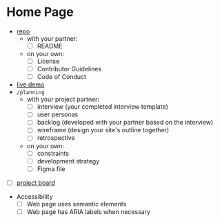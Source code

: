 # Home Page

- [repo](sanne-ux-ui)
  - with your partner:
    - [ ] README
  - on your own:
    - [ ] License
    - [ ] Contributor Guidelines
    - [ ] Code of Conduct
- [live demo](https://sannesofie.github.io/sanne-ux-ui/)
- `/planning`
  - with your project partner:
    - [ ] interview (your completed interview template)
    - [ ] user personas
    - [ ] backlog (developed with your partner based on the interview)
    - [ ] wireframe (design your site's outline together)
    - [ ] retrospective
  - on your own:
    - [ ] constraints
    - [ ] development strategy
    - [ ] Figma file
- [ ] [project board](https://github.com/sannesofie/sanne-ux-ui/projects/1?add_cards_query=is%3Aopen)
- Accessibility
  - [ ] Web page uses semantic elements
  - [ ] Web page has ARIA labels when necessary
